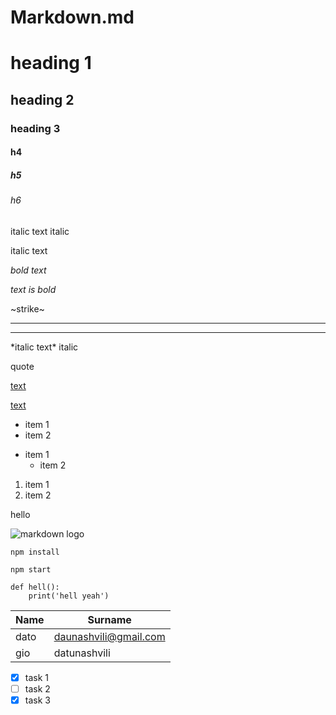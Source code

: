 # Markdown.md





<!-- headings -->
# heading 1

## heading 2

### heading 3

#### h4

##### h5

###### h6

<!-- italics -->

italic text italic

italic text

<!-- bold -->

*bold text*

_text is bold_

<!-- stikethrough -->

~strike~

<!-- horizontal -->

--------
______



<!-- escape -->


\*italic text\* italic

<!-- blockquode -->

quote



<!-- links -->

[text](http://helo.ge)

[text](http://helo.ge  "title of link on hover")

<!-- ul lists -->

* item 1
* item 2

<!-- nested list -->

* item 1
    * item 2

<!-- ol -->

1. item 1 
1. item 2

<!-- inline code block -->

<p>hello</p>
<!-- image -->


![markdown logo](https://markdown-here.com/img/icon256.png)

<!-- github markdowns -->

    npm install

    npm start
<!--  highlight syntax-->
    def hell():
        print('hell yeah')
<!-- tables -->

|Name  |Surname
|------|-----
|dato  | daunashvili@gmail.com
|gio   | datunashvili

<!-- task -->

* [x] task 1
* [ ] task 2
* [x] task 3